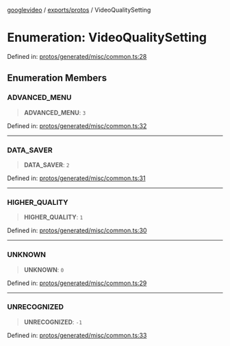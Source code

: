 [googlevideo](../../../README.md) / [exports/protos](../README.md) / VideoQualitySetting

# Enumeration: VideoQualitySetting

Defined in: [protos/generated/misc/common.ts:28](https://github.com/LuanRT/googlevideo/blob/cc730b4dbadc5ae882d6aa28d716e442943577fa/protos/generated/misc/common.ts#L28)

## Enumeration Members

### ADVANCED\_MENU

> **ADVANCED\_MENU**: `3`

Defined in: [protos/generated/misc/common.ts:32](https://github.com/LuanRT/googlevideo/blob/cc730b4dbadc5ae882d6aa28d716e442943577fa/protos/generated/misc/common.ts#L32)

***

### DATA\_SAVER

> **DATA\_SAVER**: `2`

Defined in: [protos/generated/misc/common.ts:31](https://github.com/LuanRT/googlevideo/blob/cc730b4dbadc5ae882d6aa28d716e442943577fa/protos/generated/misc/common.ts#L31)

***

### HIGHER\_QUALITY

> **HIGHER\_QUALITY**: `1`

Defined in: [protos/generated/misc/common.ts:30](https://github.com/LuanRT/googlevideo/blob/cc730b4dbadc5ae882d6aa28d716e442943577fa/protos/generated/misc/common.ts#L30)

***

### UNKNOWN

> **UNKNOWN**: `0`

Defined in: [protos/generated/misc/common.ts:29](https://github.com/LuanRT/googlevideo/blob/cc730b4dbadc5ae882d6aa28d716e442943577fa/protos/generated/misc/common.ts#L29)

***

### UNRECOGNIZED

> **UNRECOGNIZED**: `-1`

Defined in: [protos/generated/misc/common.ts:33](https://github.com/LuanRT/googlevideo/blob/cc730b4dbadc5ae882d6aa28d716e442943577fa/protos/generated/misc/common.ts#L33)

